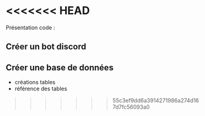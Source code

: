 <<<<<<< HEAD
=======
Présentation code :

## Créer un bot discord

## Créer une base de données
  - créations tables
  - référence des tables
>>>>>>> 55c3ef9dd6a3914271986a274d167d7fc56093a0
